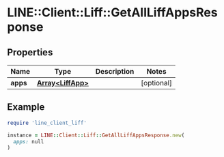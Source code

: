 # LINE::Client::Liff::GetAllLiffAppsResponse

## Properties

| Name | Type | Description | Notes |
| ---- | ---- | ----------- | ----- |
| **apps** | [**Array&lt;LiffApp&gt;**](LiffApp.md) |  | [optional] |

## Example

```ruby
require 'line_client_liff'

instance = LINE::Client::Liff::GetAllLiffAppsResponse.new(
  apps: null
)
```

